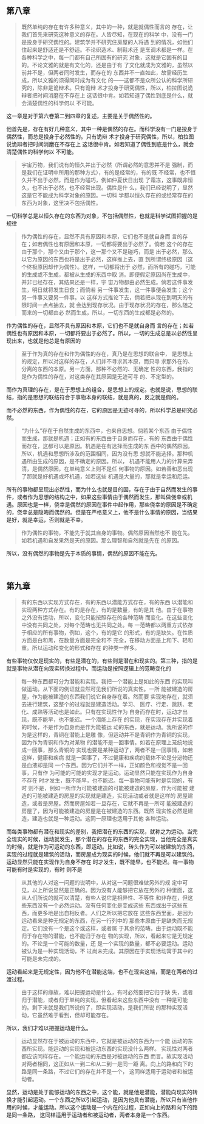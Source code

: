 <h2>第八章</h2><blockquote data-pid="eCK3ehae">既然单纯的存在有许多种意义，其中的一种，就是就偶性而言的 存在，让我们首先来研究这种意义的存在。人皆尽知，在现在的科学 中，没有一门是投身于研究偶性的。建筑学并不研究住房屋的人将遇 到的情况，如他们住起来是舒适还是不舒适。不论织造术、制鞋术还 是烹调术都是一样。在各种科学之中，每一门都有自己所固有的研究 对象，这就是它固有的目的。不论文雅的就是有文化的，还是由于有 了文化就成为文雅的，虽然以前并不是，但两者同时发生，而存在的 东西并不一直如此，故需经历生成，所以文雅的须得同时成为有文化 的——这都不是众所公认的科学所研究的，除非是诡辩术。只有诡辩 术才投身于研究偶性，所以，柏拉图说诡辩者把时间消磨在不存在上 这话很中肯。如若知道了偶性到底是什么，就会清楚偶性的科学何以 不可能。 </blockquote><p data-pid="1a5AYdrq">这一章是对于第六卷第二到四章的复述，主要是关于偶然性的。</p><p data-pid="CW8LVTo1">他首先是，存在有好几种意义，其中一种是偶然的存在。而科学没有一门是投身于偶然性，而总是投身于必然性的。只有诡辩 术才投身于研究偶性，所以，柏拉图说诡辩者把时间消磨在不存在上 这话很中肯。如若知道了偶性到底是什么，就会清楚偶性的科学何以 不可能。 </p><blockquote data-pid="FZms2CAX">宇宙万物，我们说有的恒久并出于必然（所谓必然的意思并不是 强制，而是我们在证明中所用的那种方式），有的是经常的，有的既 不经常，也不恒久并不出于必然，而是作为碰巧，例如仲夏伏日出现 了霜冻，这事既非恒久，也不出于必然，也不经常出现。偶性是什 么，我们已经说明了，显然这是它不能成为科学对象的原因。一切科 学都以恒久存在的或经常存在的东西为对象，这里决不包括偶性。 </blockquote><p data-pid="--vt6ZEs">一切科学总是以恒久存在的东西为对象，不包括偶然性，也就是科学试图把握的是规律</p><blockquote data-pid="rX4YygcZ">作为偶性的存在，显然不具有原因和本原，它们也不是就自身而 言的存在；如若偶性也有原因和本原，一切都将要出于必然了。倘若 这个的存在由于那个，那个又由于那个，这一那个又不是碰巧，而是 出于必然，那么以它为原因的东西也将是出于必然，这样推上去，直 到所谓终极原因（这个终极原因却作为偶性）。这样，一切都将出于 必然，而所有的碰巧，可能的生成或不生成，都被从生成的东西中取 消。即便假定原因尚在生成中，并非已经存在，其结果还是一样，宇 宙万物都由必然生成。倘若这件事发生，明日就将发生日食；而倘若 另一件事发生，这一件事便会发生；这个另一件事又要另一件事。以 这样方式推论下去，倘若把从现在到明天的有限时间一点点抽去，就 会达到现存状况。由于现存状况的存在，那么随之而来的一切都由必 然而生成，所以，一切东西的生成都是必然的。 </blockquote><p data-pid="847PLn87">作为偶性的存在，显然不具有原因和本原，它们也不是就自身而 言的存在；如若偶性也有原因和本原，一切都将要出于必然了。所以，一切的生成总是以必然性呈现出来，也就是他总是有原因的</p><blockquote data-pid="5KKtRvCU">至于作为真的存在和作为偶性的存在，真乃是在思想的联合中， 是思想上的规定，所以对这样的存在，人们并不寻求其本原，而只寻 求那外在的、分离的东西的本原。另一方面，那种不必然的、无确定 性的东西，我指的是作为偶性的存在，对这类存在其原因是无迹可寻 的、不定型的。</blockquote><p data-pid="NC9bXGWQ">而作为真理的存在，是在于思想上的组合，是思想上的规定。也就是说，思想的联结，指的是思想的联结符合于事物本身的联结，就是真的，反之就是假的。</p><p data-pid="QdFoMuAT">而不必然的东西，作为偶性的存在，它的原因是无迹可寻的，所以科学总是研究必然。</p><blockquote data-pid="7ozs-gy5">“为什么”存在于自然生成的东西中，也来自思想。倘若某个东西 由于偶性而生成，那就是机遇；正如有的东西由于自身而存在，有的 东西由于偶性而存在，这都可以是原因。机遇是在有选择而生成的东 西中的偶然原因。所以，机遇和思想所涉及的范围相同，因为没有思 想就不能选择。那种机遇所由生成的原因，是不确定的原因。所以， 机遇不能用人力的计算来弄清，是偶然原因，在单纯意义上则不是任 何事物的原因。如若善和恶出现了那就是好机遇或坏机遇，如若这些 机遇是大量的，那就是幸运和厄运。</blockquote><p data-pid="x1NKxL6X">所有的事物都呈现出必然性，而为什么也就是目的因，存在于由于自然而发生的事件，或者作为思想的结构之中，如果这些事情由于偶然而发生，那叫做侥幸或机遇。原因也是一样，侥幸是偶然的原因在事件中起作用，那些侥幸的原因是不确定的，侥幸总是隐晦而偶然的。但是在严格意义上，他不是什么事情的原因，当结果是好，就是幸运，否则就是不幸。</p><blockquote data-pid="mXgbaQBe">作为偶性的事物，不能先于就其自身的事物。偶然原因当然也不 能在先。如若机遇和自发果然是天的原因。那么理智和自然就是先在 的原因。</blockquote><p data-pid="QZnmG3Lk">所以，没有偶然的事物是先于本质的事情，偶然的原因不能在先。</p><p><br></p><h2>第九章</h2><blockquote data-pid="h41qpfZo">有的东西以实现方式存在，有的东西以潜能方式存在，有的东西 以潜能和实现两种方式存在。有的是存在，有的是数量，有的是其 他。由于在事物之外没有运动，所以，变化只能按照存在的各种范畴 而变化。在这些变化中没有共同之处，对每个范畴也无共同之处。每 一范畴都以两重方式依存于相应的所有事物，例如，这个，有的是它 的形式，有的是缺失。在性质方面是白和黑，在数量方面是完全和不 完全，在移动方面是上和下、轻和重。所以运动和变化的形式和存在 的种类一样多。 </blockquote><p data-pid="nh8VuNB2">有些事物仅仅是现实的，有些是潜在的，有些则是潜在和现实的。第三种，指的是就是事物从潜在向现实转换过程中。而运动是按照逻辑上的范畴变化的</p><blockquote data-pid="dfepaN8W">每一种东西都可分为潜能和实现。我把一个潜能上是如此的东西 的实现叫做运动。从下面的例证就显然可见我们所说的真实性。一所 能被建造的房屋，作为能被建造的东西我们说它自身存在着。然而要 实现地存在，就须去进行建筑，这整个的过程就是建造活动。学习、 医疗、行走、跳跃、老化、成熟等活动也是如此。只有在实现性作为 自身而存在时，运动才出现，既不能早，也不能迟。一个潜能上存在 的实现，在实现存在并实现着的时候，不是作为自身而是作为能被运 动的东西，就是运动。我所说的作为是这样的，青铜在潜能上是雕 像，但运动并不是青铜作为青铜的实现，因为作为青铜和作为对某物 的潜能不是一回事情。如若在原理上笼统地说成一回事，那么青铜的 实现也要是某种运动了，两者不是一回事情，如若这样，健康和疾病 就是一回事了，不过健康和疾病的载体不论是分泌物还是血液却是同 一个东西。因为它们并不一样，正如颜色和视觉不是一回事，只有作 为可能的可能的实现才是运动。运动显然只能在实现作为自身不存在 时才发生，既不能早，也不能迟。每一事物可能有时是实现的，有时 则不是，例如一所作为可能被建造的可能被建造的房屋，作为可能被 建造的可能被建造的房屋的实现就是建造，实现活动或者就是这样的 房屋建造，或者是房屋。然而房屋如若一旦存在，它就不再是一所可 能被建造的房屋了，因为可能被建造的房屋是在被建造的东西。既然 现实性必然是建造，建造也就是一种运动。这同一原理也适用于其他 各种运动。</blockquote><p data-pid="6JluQur2">而每类事物都有潜在和现实的差别，我把潜在的东西的实现，就称之为运动。当完全现实的时候，运动就发生，那个潜在的存在的东西的完全实现，当他完全是真实的时候，就是作为可运动的东西，即运动。比如说，砖头作为可以被建筑的东西，实现的过程就是建筑的活动，而房屋成为现实的时候，他们就不再是可以建筑的。运动显然只能在实现作为自身不存在 时才发生，既不能早，也不能迟。每一事物可能有时是实现的，有时 则不是</p><blockquote data-pid="Mr_JSY1W">从其他的人对这一问题的说明中，从对这一问题很难做另外的规 定中可见，以上所说显然是正确的。因为没有人能够把它放在另外的 种里面，这从人们所说的就可以清楚，有些人说它是相异性、不等性 和非存在，但这些东西没有一个必然运动。没有任何变化是变成这些 东西或出于这些东西，而更多地是出自相反者。人们之所以把它放在 这些东西里面，是因为运动看来是种无规定的东西，在另一行列中的 那些本原由于是缺失而无规定。它们没有一个是这个或这样，或者属 于其余的范畴。由于运动既不能归于存在物的潜能，也不能归于存在 物的实现，所以，看起来它是无规定的。不论是一个可能的数量，还 是一个实现的数量，都不必要运动。运动被认为是一种实现活动，不 过尚未完成。其原因在于实现活动寓于其中的可能是未完成的。 </blockquote><p data-pid="Ea3ie5BE">运动看起来是无规定性，因为他不在潜能这端，也不在现实这端，而是在两者的过渡过程。</p><blockquote data-pid="ULmg8Lb6">由于这样的缘故，难以把握运动是什么，有时必然要把它归于缺 失，或者归于潜能，或者归于单纯的实现，但看起来这些东西中没有 一种是可能的。剩下来就是我们所说的了，即实现活动，是我们所说 的那种实现活动，它虽然难于看到，但却可能存在。</blockquote><p data-pid="ddQZFlJ-">所以，我们才难以把握运动是什么。</p><blockquote data-pid="VqfMGRf-">运动显然存在于被运动的东西中，它就是被运动的东西为一个能 运动的东西所实现。能运动的实现和被运动东西的实现没什么两样。 实现性对两者都应该同样存在。一个能运动的东西是对被运动的东西 而言。故实现活动对两者相同，这正如从一到二和从二到一是同一距 离。向上的路和向下的路是同一条路，不过它们的存在并不是一个， 这同样适用于运动者和被运动者。 </blockquote><p data-pid="NUQ1LhVo">显然，运动是处于能够运动的东西之中，这个能，就是他是潜能，潜能向现实的转换才能引起运动。一个东西之所以引起运动，是因为他具有潜能，所以只有当他作用的时候，才能运动。所以这个运动是一个内在的过程，正如向上的路和向下的路是同一条路， 这同样适用于运动者和被运动者，两者本身是一个东西。</p><p></p>